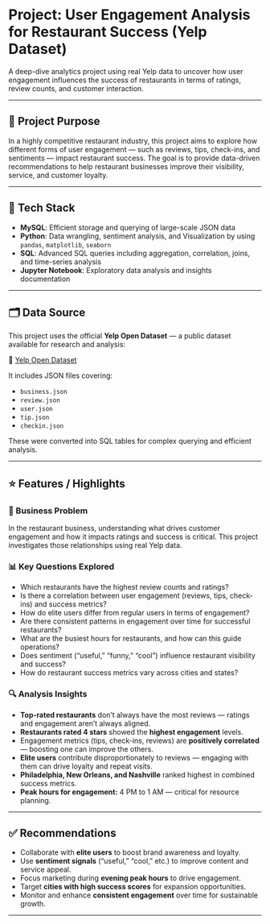 # Project:  User Engagement Analysis for Restaurant Success (Yelp Dataset)

A deep-dive analytics project using real Yelp data to uncover how user engagement influences the success of restaurants in terms of ratings, review counts, and customer interaction.

---

## 📌 Project Purpose

In a highly competitive restaurant industry, this project aims to explore how different forms of user engagement — such as reviews, tips, check-ins, and sentiments — impact restaurant success. The goal is to provide data-driven recommendations to help restaurant businesses improve their visibility, service, and customer loyalty.

---

## 🧰 Tech Stack

- **MySQL**: Efficient storage and querying of large-scale JSON data
- **Python**: Data wrangling, sentiment analysis, and Visualization by using `pandas`, `matplotlib`, `seaborn`
- **SQL**: Advanced SQL queries including aggregation, correlation, joins, and time-series analysis
- **Jupyter Notebook**: Exploratory data analysis and insights documentation

---

## 🗂️ Data Source

This project uses the official **Yelp Open Dataset** — a public dataset available for research and analysis:

🔗 [Yelp Open Dataset](https://business.yelp.com/data/resources/open-dataset/)

It includes JSON files covering:
- `business.json`
- `review.json`
- `user.json`
- `tip.json`
- `checkin.json`

These were converted into SQL tables for complex querying and efficient analysis.

---

## ⭐ Features / Highlights

### 🎯 Business Problem
In the restaurant business, understanding what drives customer engagement and how it impacts ratings and success is critical. This project investigates those relationships using real Yelp data.

### 📊 Key Questions Explored
- Which restaurants have the highest review counts and ratings?
- Is there a correlation between user engagement (reviews, tips, check-ins) and success metrics?
- How do elite users differ from regular users in terms of engagement?
- Are there consistent patterns in engagement over time for successful restaurants?
- What are the busiest hours for restaurants, and how can this guide operations?
- Does sentiment (“useful,” “funny,” “cool”) influence restaurant visibility and success?
- How do restaurant success metrics vary across cities and states?

### 🔍 Analysis Insights
- **Top-rated restaurants** don’t always have the most reviews — ratings and engagement aren’t always aligned.
- **Restaurants rated 4 stars** showed the **highest engagement** levels.
- Engagement metrics (tips, check-ins, reviews) are **positively correlated** — boosting one can improve the others.
- **Elite users** contribute disproportionately to reviews — engaging with them can drive loyalty and repeat visits.
- **Philadelphia, New Orleans, and Nashville** ranked highest in combined success metrics.
- **Peak hours for engagement:** 4 PM to 1 AM — critical for resource planning.

---

## ✅ Recommendations

- Collaborate with **elite users** to boost brand awareness and loyalty.
- Use **sentiment signals** (“useful,” “cool,” etc.) to improve content and service appeal.
- Focus marketing during **evening peak hours** to drive engagement.
- Target **cities with high success scores** for expansion opportunities.
- Monitor and enhance **consistent engagement** over time for sustainable growth.

---

